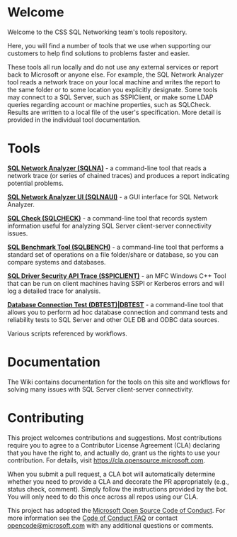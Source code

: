 
# Welcome 

Welcome to the CSS SQL Networking team's tools repository.

Here, you will find a number of tools that we use when supporting our customers to help find solutions to problems faster and easier.

These tools all run locally and do not use any external services or report back to Microsoft or anyone else. For example, the SQL Network Analyzer tool reads a network trace on your local machine and writes the report to the same folder or to some location you explicitly designate. Some tools may connect to a SQL Server, such as SSPIClient, or make some LDAP queries regarding account or machine properties, such as SQLCheck. Results are written to a local file of the user's specification. More detail is provided in the individual tool documentation.

# Tools

**[SQL Network Analyzer (SQLNA)](https://github.com/microsoft/CSS_SQL_Networking_Tools/wiki/SQLNA)** - a command-line tool that reads a network trace (or series of chained traces) and produces a report indicating potential problems.

**[SQL Network Analyzer UI (SQLNAUI)](https://github.com/microsoft/CSS_SQL_Networking_Tools/wiki/SQLNAUI)** - a GUI interface for SQL Network Analyzer.

**[SQL Check (SQLCHECK)](https://github.com/microsoft/CSS_SQL_Networking_Tools/wiki/SQLCHECK)** - a command-line tool that records system information useful for analyzing SQL Server client-server connectivity issues.

**[SQL Benchmark Tool (SQLBENCH)](https://github.com/microsoft/CSS_SQL_Networking_Tools/wiki/SQLBENCH)** - a command-line tool that performs a standard set of operations on a file folder/share or database, so you can compare systems and databases.

**[SQL Driver Security API Trace (SSPICLIENT)](https://github.com/microsoft/CSS_SQL_Networking_Tools/wiki/SSPICLIENT)** - an MFC Windows C++ Tool that can be run on client machines having SSPI or Kerberos errors and will log a detailed trace for analysis.

**[Database Connection Test (DBTEST)|DBTEST](https://github.com/microsoft/CSS_SQL_Networking_Tools/wiki/DBTEST)** - a command-line tool that allows you to perform ad hoc database connection and command tests and reliability tests to SQL Server and other OLE DB and ODBC data sources.

Various scripts referenced by workflows.

# Documentation

The Wiki contains documentation for the tools on this site and workflows for solving many issues with SQL Server client-server connectivity.

# Contributing

This project welcomes contributions and suggestions.  Most contributions require you to agree to a
Contributor License Agreement (CLA) declaring that you have the right to, and actually do, grant us
the rights to use your contribution. For details, visit https://cla.opensource.microsoft.com.

When you submit a pull request, a CLA bot will automatically determine whether you need to provide
a CLA and decorate the PR appropriately (e.g., status check, comment). Simply follow the instructions
provided by the bot. You will only need to do this once across all repos using our CLA.

This project has adopted the [Microsoft Open Source Code of Conduct](https://opensource.microsoft.com/codeofconduct/).
For more information see the [Code of Conduct FAQ](https://opensource.microsoft.com/codeofconduct/faq/) or
contact [opencode@microsoft.com](mailto:opencode@microsoft.com) with any additional questions or comments.
